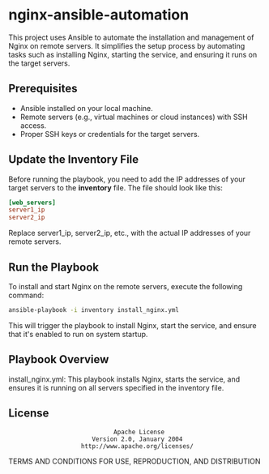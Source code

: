 # nginx-ansible-automation

This project uses Ansible to automate the installation and management of Nginx on remote servers. It simplifies the setup process by automating tasks such as installing Nginx, starting the service, and ensuring it runs on the target servers.

## Prerequisites

- Ansible installed on your local machine.
- Remote servers (e.g., virtual machines or cloud instances) with SSH access.
- Proper SSH keys or credentials for the target servers.

## Update the Inventory File

Before running the playbook, you need to add the IP addresses of your target servers to the **inventory** file. The file should look like this:

```ini
[web_servers]
server1_ip
server2_ip
```
Replace server1_ip, server2_ip, etc., with the actual IP addresses of your remote servers.

## Run the Playbook
To install and start Nginx on the remote servers, execute the following command:

```bash
ansible-playbook -i inventory install_nginx.yml
```
This will trigger the playbook to install Nginx, start the service, and ensure that it's enabled to run on system startup.

## Playbook Overview
install_nginx.yml: This playbook installs Nginx, starts the service, and ensures it is running on all servers specified in the inventory file.

## License
                                 Apache License
                           Version 2.0, January 2004
                        http://www.apache.org/licenses/

   TERMS AND CONDITIONS FOR USE, REPRODUCTION, AND DISTRIBUTION
